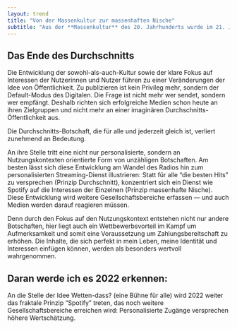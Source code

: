 ```yaml
---
layout: trend
title: "Von der Massenkultur zur massenhaften Nische"
subtitle: "Aus der **Massenkultur** des 20. Jahrhunderts wurde im 21. Jahrhundert eine Kultur der **massenhaften Nischen**. Diese Segmentierung verändert unser Vorstellung von Öffentlichkeit — und die Ansprüche des Publikums an Medien."
---
```


## Das Ende des Durchschnitts

Die Entwicklung der sowohl-als-auch-Kultur sowie der klare Fokus auf Interessen der Nutzerinnen und Nutzer führen zu einer Veränderungen der Idee von Öffentlichkeit. Zu publizieren ist kein Privileg mehr, sondern der Default-Modus des Digitalen. Die Frage ist nicht mehr wer sendet, sondern wer empfängt. Deshalb richten sich erfolgreiche Medien schon heute an ihren Zielgruppen und nicht mehr an einer imaginären Durchschnitts-Öffentlichkeit aus.

Die Durchschnitts-Botschaft, die für alle und jederzeit gleich ist, verliert zunehmend an Bedeutung. 

An ihre Stelle tritt eine nicht nur personalisierte, sondern an Nutzungskontexten orientierte Form von unzähligen Botschaften. Am besten lässt sich diese Entwicklung am Wandel des Radios hin zum personalisierten Streaming-Dienst illustrieren: Statt für alle “die besten Hits” zu versprechen (Prinzip Durchschnitt), konzentriert sich ein Dienst wie Spotify auf die Interessen der Einzelnen (Prinzip massenhafte Nische). Diese Entwicklung wird weitere Gesellschaftsbereiche erfassen — und auch Medien werden darauf reagieren müssen.

Denn durch den Fokus auf den Nutzungskontext entstehen nicht nur andere Botschaften, hier liegt auch ein Wettbewerbsvorteil im Kampf um Aufmerksamkeit und somit eine Voraussetzung um Zahlungsbereitschaft zu erhöhen. Die Inhalte, die sich perfekt in mein Leben, meine Identität und Interessen einfügen können, werden als besonders wertvoll wahrgenommen. 

## Daran werde ich es 2022 erkennen: 

An die Stelle der Idee Wetten-dass? (eine Bühne für alle) wird 2022 weiter das fraktale Prinzip “Spotify” treten, das noch weitere Gesellschaftsbereiche erreichen wird: Personalisierte Zugänge versprechen höhere Wertschätzung.
